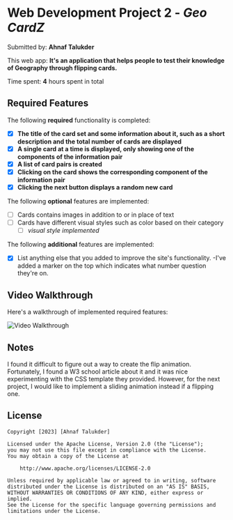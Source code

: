 # Web Development Project 2 - *Geo CardZ*

Submitted by: **Ahnaf Talukder**

This web app: **It's an application that helps people to test their knowledge of Geography through flipping cards.**

Time spent: **4** hours spent in total

## Required Features

The following **required** functionality is completed:

- [X] **The title of the card set and some information about it, such as a short description and the total number of cards are displayed**
- [X] **A single card at a time is displayed, only showing one of the components of the information pair**
- [X] **A list of card pairs is created**
- [X] **Clicking on the card shows the corresponding component of the information pair**
- [X] **Clicking the next button displays a random new card**

The following **optional** features are implemented:

- [ ] Cards contains images in addition to or in place of text
- [ ] Cards have different visual styles such as color based on their category
  - [ ] *visual style implemented*

The following **additional** features are implemented:

* [X] List anything else that you added to improve the site's functionality.
      -I've added a marker on the top which indicates what number question they're on.

## Video Walkthrough

Here's a walkthrough of implemented required features:

<img src='./walkthrough' title='Video Walkthrough' width='' alt='Video Walkthrough' />


## Notes

I found it difficult to figure out a way to create the flip animation. Fortunately, I found a W3 school article about it and it was nice experimenting with the CSS template they provided. However, for the next project, I would like to implement a sliding animation instead if a flipping one.

## License

    Copyright [2023] [Ahnaf Talukder]

    Licensed under the Apache License, Version 2.0 (the "License");
    you may not use this file except in compliance with the License.
    You may obtain a copy of the License at

        http://www.apache.org/licenses/LICENSE-2.0

    Unless required by applicable law or agreed to in writing, software
    distributed under the License is distributed on an "AS IS" BASIS,
    WITHOUT WARRANTIES OR CONDITIONS OF ANY KIND, either express or implied.
    See the License for the specific language governing permissions and
    limitations under the License.
